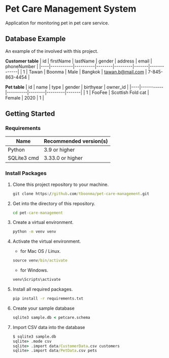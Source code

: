 # Pet Care Management System
Application for monitoring pet in pet care service.

## Database Example
An example of the involved with this project.

**Customer table**
| id | firstName | lastName | gender | address | email | phoneNumber |
|----|-----------|----------|--------|---------|-------|-------------|
| 1 | Tawan | Boonma | Male | Bangkok | tawan.b@mail.com | 7-845-863-4454 |

**Pet table**
| id | name | type | gender | birthyear | owner_id |
|----|-----------|----------|--------|---------|-------|
| 1 | FooFee | Scottish Fold cat | Female | 2020 | 1 |

## Getting Started
### Requirements
|Name  | Recommended version(s)|   
|------|-----------------------|
|Python | 3.9 or higher |
|SQLite3 cmd | 3.33.0 or higher |

### Install Packages
1. Clone this project repository to your machine.

    ```cmd
    git clone https://github.com/tboonma/pet-care-management.git
    ```
2. Get into the directory of this repository.

    ```cmd
    cd pet-care-management
    ```
3. Create a virtual environment.

    ```cmd
    python -m venv venv
    ```
4. Activate the virtual environment.

    - for Mac OS / Linux.   
    ```cmd
    source venv/bin/activate
    ```
    - for Windows.   
    ```cmd
    venv\Scripts\activate
    ```
5. Install all required packages.

    ```cmd
    pip install -r requirements.txt
    ```
6. Create your sample database

    ```cmd
    sqlite3 sample.db < petcare.schema
    ```
7. Import CSV data into the database

    ```cmd
    $ sqlite3 sample.db
    sqlite> .mode csv
    sqlite> .import data/CustomerData.csv customers
    sqlite> .import data/PetData.csv pets
    ```

